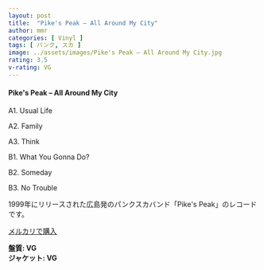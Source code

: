 ```yaml
---
layout: post
title:  "Pike's Peak – All Around My City"
author: mmr
categories: [ Vinyl ]
tags: [ パンク, スカ ]
image: ../assets/images/Pike's Peak – All Around My City.jpg
rating: 3.5
v-rating: VG
---
```


#### Pike's Peak – All Around My City

A1. Usual Life

A2. Family

A3. Think

B1. What You Gonna Do?

B2. Someday

B3. No Trouble

1999年にリリースされた広島発のパンクスカバンド「Pike's Peak」のレコードです。

[メルカリで購入](https://jp.mercari.com/item/m74610746743)


<div class="mt-4 mb-4 d-flex align-items-center">
<strong class="mr-1">盤質: VG</strong>
</div>
<div class="mt-4 mb-4 d-flex align-items-center">
<strong class="mr-1">ジャケット: VG</strong>
</div>